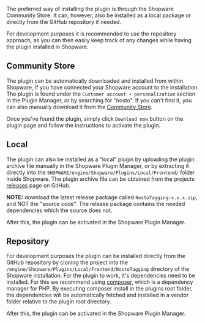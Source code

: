 The preferred way of installing the plugin is through the Shopware Community Store. It can, however, also be installed as a local package or directly from the GitHub repository if needed.

For development purposes it is recommended to use the repository approach, as you can then easily keep track of any changes while having the plugin installed in Shopware.

## Community Store

The plugin can be automatically downloaded and installed from within Shopware, if you have connected your Shopware account to the installation. The plugin is found under the `Customer account + personalization` section in the Plugin Manager, or by searching for "nosto". If you can't find it, you can also manually download it from the [Community Store](http://store.shopware.com/en/nosto32157561647/nosto-personalization-for-shopware.html).

Once you've found the plugin, simply click `Download now` button on the plugin page and follow the instructions to activate the plugin.

## Local

The plugin can also be installed as a "local" plugin by uploading the plugin archive file manually in the Shopware Plugin Manager, or by extracting it directly into the `SHOPWARE/engine/Shopware/Plugins/Local/Frontend/` folder inside Shopware. The plugin archive file can be obtained from the projects [releases](https://github.com/Nosto/nosto-shopware-plugin/releases) page on GitHub.

**NOTE:** download the latest release package called `NostoTagging-x.x.x.zip`, and NOT the "source code". The release package contains the needed dependencies which the source does not.

After this, the plugin can be activated in the Shopware Plugin Manager.

## Repository

For development purposes the plugin can be installed directly from the GitHub repository by cloning the project into the `/engine/Shopware/Plugins/Local/Frontend/NostoTagging` directory of the Shopware installation. For the plugin to work, it's dependencies need to be installed. For this we recommend using [composer](https://getcomposer.org/), which is a dependency manager for PHP. By executing composer install in the plugins root folder, the dependencies will be automatically fetched and installed in a vendor folder relative to the plugin root directory.

After this, the plugin can be activated in the Shopware Plugin Manager.